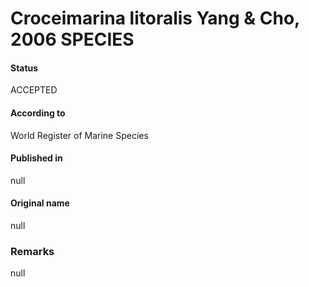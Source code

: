 Croceimarina litoralis Yang & Cho, 2006 SPECIES
=======

#### Status
ACCEPTED

#### According to
World Register of Marine Species

#### Published in
null

#### Original name
null

### Remarks
null